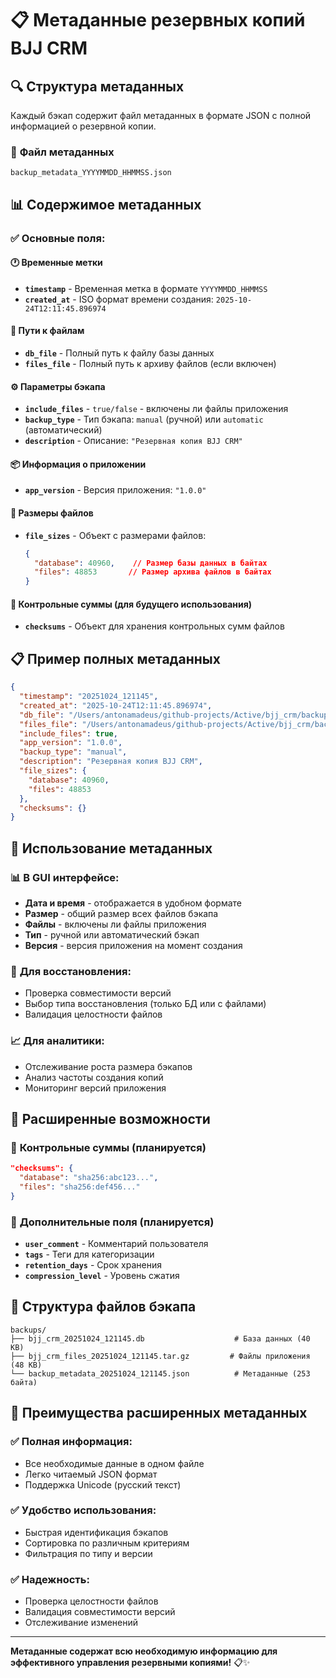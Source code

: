 # 📋 Метаданные резервных копий BJJ CRM

## 🔍 Структура метаданных

Каждый бэкап содержит файл метаданных в формате JSON с полной информацией о резервной копии.

### 📄 **Файл метаданных**
```
backup_metadata_YYYYMMDD_HHMMSS.json
```

## 📊 **Содержимое метаданных**

### ✅ **Основные поля:**

#### 🕐 **Временные метки**
- **`timestamp`** - Временная метка в формате `YYYYMMDD_HHMMSS`
- **`created_at`** - ISO формат времени создания: `2025-10-24T12:11:45.896974`

#### 📁 **Пути к файлам**
- **`db_file`** - Полный путь к файлу базы данных
- **`files_file`** - Полный путь к архиву файлов (если включен)

#### ⚙️ **Параметры бэкапа**
- **`include_files`** - `true/false` - включены ли файлы приложения
- **`backup_type`** - Тип бэкапа: `manual` (ручной) или `automatic` (автоматический)
- **`description`** - Описание: `"Резервная копия BJJ CRM"`

#### 📦 **Информация о приложении**
- **`app_version`** - Версия приложения: `"1.0.0"`

#### 📏 **Размеры файлов**
- **`file_sizes`** - Объект с размерами файлов:
  ```json
  {
    "database": 40960,    // Размер базы данных в байтах
    "files": 48853       // Размер архива файлов в байтах
  }
  ```

#### 🔐 **Контрольные суммы** (для будущего использования)
- **`checksums`** - Объект для хранения контрольных сумм файлов

## 📋 **Пример полных метаданных**

```json
{
  "timestamp": "20251024_121145",
  "created_at": "2025-10-24T12:11:45.896974",
  "db_file": "/Users/antonamadeus/github-projects/Active/bjj_crm/backups/bjj_crm_20251024_121145.db",
  "files_file": "/Users/antonamadeus/github-projects/Active/bjj_crm/backups/bjj_crm_files_20251024_121145.tar.gz",
  "include_files": true,
  "app_version": "1.0.0",
  "backup_type": "manual",
  "description": "Резервная копия BJJ CRM",
  "file_sizes": {
    "database": 40960,
    "files": 48853
  },
  "checksums": {}
}
```

## 🎯 **Использование метаданных**

### 📊 **В GUI интерфейсе:**
- **Дата и время** - отображается в удобном формате
- **Размер** - общий размер всех файлов бэкапа
- **Файлы** - включены ли файлы приложения
- **Тип** - ручной или автоматический бэкап
- **Версия** - версия приложения на момент создания

### 🔧 **Для восстановления:**
- Проверка совместимости версий
- Выбор типа восстановления (только БД или с файлами)
- Валидация целостности файлов

### 📈 **Для аналитики:**
- Отслеживание роста размера бэкапов
- Анализ частоты создания копий
- Мониторинг версий приложения

## 🚀 **Расширенные возможности**

### 🔐 **Контрольные суммы** (планируется)
```json
"checksums": {
  "database": "sha256:abc123...",
  "files": "sha256:def456..."
}
```

### 📝 **Дополнительные поля** (планируется)
- **`user_comment`** - Комментарий пользователя
- **`tags`** - Теги для категоризации
- **`retention_days`** - Срок хранения
- **`compression_level`** - Уровень сжатия

## 📁 **Структура файлов бэкапа**

```
backups/
├── bjj_crm_20251024_121145.db                    # База данных (40 KB)
├── bjj_crm_files_20251024_121145.tar.gz         # Файлы приложения (48 KB)
└── backup_metadata_20251024_121145.json          # Метаданные (253 байта)
```

## 🎉 **Преимущества расширенных метаданных**

### ✅ **Полная информация:**
- Все необходимые данные в одном файле
- Легко читаемый JSON формат
- Поддержка Unicode (русский текст)

### ✅ **Удобство использования:**
- Быстрая идентификация бэкапов
- Сортировка по различным критериям
- Фильтрация по типу и версии

### ✅ **Надежность:**
- Проверка целостности файлов
- Валидация совместимости версий
- Отслеживание изменений

---

**Метаданные содержат всю необходимую информацию для эффективного управления резервными копиями!** 📋✨
